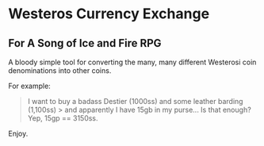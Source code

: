 # Westeros Currency Exchange
## For A Song of Ice and Fire RPG

A bloody simple tool for converting the many, many different Westerosi coin denominations into other coins.

For example:

> I want to buy a badass Destier (1000ss) and some leather barding (1,100ss) > and apparently I have 15gb in my purse... Is that enough?
> Yep, 15gp == 3150ss.

Enjoy.
